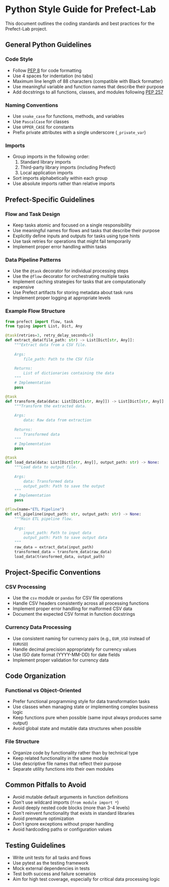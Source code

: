 # Python Style Guide for Prefect-Lab

This document outlines the coding standards and best practices for the Prefect-Lab project.

## General Python Guidelines

### Code Style
- Follow [PEP 8](https://peps.python.org/pep-0008/) for code formatting
- Use 4 spaces for indentation (no tabs)
- Maximum line length of 88 characters (compatible with Black formatter)
- Use meaningful variable and function names that describe their purpose
- Add docstrings to all functions, classes, and modules following [PEP 257](https://peps.python.org/pep-0257/)

### Naming Conventions
- Use `snake_case` for functions, methods, and variables
- Use `PascalCase` for classes
- Use `UPPER_CASE` for constants
- Prefix private attributes with a single underscore (`_private_var`)

### Imports
- Group imports in the following order:
  1. Standard library imports
  2. Third-party library imports (including Prefect)
  3. Local application imports
- Sort imports alphabetically within each group
- Use absolute imports rather than relative imports

## Prefect-Specific Guidelines

### Flow and Task Design
- Keep tasks atomic and focused on a single responsibility
- Use meaningful names for flows and tasks that describe their purpose
- Explicitly define inputs and outputs for tasks using type hints
- Use task retries for operations that might fail temporarily
- Implement proper error handling within tasks

### Data Pipeline Patterns
- Use the `@task` decorator for individual processing steps
- Use the `@flow` decorator for orchestrating multiple tasks
- Implement caching strategies for tasks that are computationally expensive
- Use Prefect artifacts for storing metadata about task runs
- Implement proper logging at appropriate levels

### Example Flow Structure
```python
from prefect import flow, task
from typing import List, Dict, Any

@task(retries=3, retry_delay_seconds=5)
def extract_data(file_path: str) -> List[Dict[str, Any]]:
    """Extract data from a CSV file.
    
    Args:
        file_path: Path to the CSV file
        
    Returns:
        List of dictionaries containing the data
    """
    # Implementation
    pass

@task
def transform_data(data: List[Dict[str, Any]]) -> List[Dict[str, Any]]:
    """Transform the extracted data.
    
    Args:
        data: Raw data from extraction
        
    Returns:
        Transformed data
    """
    # Implementation
    pass

@task
def load_data(data: List[Dict[str, Any]], output_path: str) -> None:
    """Load data to output file.
    
    Args:
        data: Transformed data
        output_path: Path to save the output
    """
    # Implementation
    pass

@flow(name="ETL Pipeline")
def etl_pipeline(input_path: str, output_path: str) -> None:
    """Main ETL pipeline flow.
    
    Args:
        input_path: Path to input data
        output_path: Path to save output data
    """
    raw_data = extract_data(input_path)
    transformed_data = transform_data(raw_data)
    load_data(transformed_data, output_path)
```

## Project-Specific Conventions

### CSV Processing
- Use the `csv` module or `pandas` for CSV file operations
- Handle CSV headers consistently across all processing functions
- Implement proper error handling for malformed CSV data
- Document the expected CSV format in function docstrings

### Currency Data Processing
- Use consistent naming for currency pairs (e.g., `EUR_USD` instead of `EURUSD`)
- Handle decimal precision appropriately for currency values
- Use ISO date format (YYYY-MM-DD) for date fields
- Implement proper validation for currency data

## Code Organization

### Functional vs Object-Oriented
- Prefer functional programming style for data transformation tasks
- Use classes when managing state or implementing complex business logic
- Keep functions pure when possible (same input always produces same output)
- Avoid global state and mutable data structures when possible

### File Structure
- Organize code by functionality rather than by technical type
- Keep related functionality in the same module
- Use descriptive file names that reflect their purpose
- Separate utility functions into their own modules

## Common Pitfalls to Avoid

- Avoid mutable default arguments in function definitions
- Don't use wildcard imports (`from module import *`)
- Avoid deeply nested code blocks (more than 3-4 levels)
- Don't reinvent functionality that exists in standard libraries
- Avoid premature optimization
- Don't ignore exceptions without proper handling
- Avoid hardcoding paths or configuration values

## Testing Guidelines

- Write unit tests for all tasks and flows
- Use pytest as the testing framework
- Mock external dependencies in tests
- Test both success and failure scenarios
- Aim for high test coverage, especially for critical data processing logic